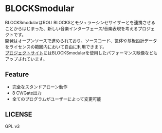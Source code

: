 # BLOCKSmodular
BLOCKSmodularはROLI BLOCKSとモジュラーシンセサイザーとを連携させることからはじまった、新しい音楽インターフェース/音楽表現を考えるプロジェクトです。  
開発はオープンソースで進められており、ソースコード、筐体や基板設計データをライセンスの範囲内において自由に利用できます。  
[プロジェクトサイト](https://blocksmodular.github.io/)にはBLOCKSmodularを使用したパフォーマンス映像などもアップされています。  

## Feature
- 完全なスタンドアローン動作
- 8 CV/Gate出力
- 全てのプログラムがユーザーによって変更可能

## LICENSE
GPL v3
